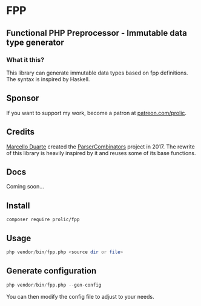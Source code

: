 # FPP

## Functional PHP Preprocessor - Immutable data type generator 

### What it this?

This library can generate immutable data types based on fpp definitions. The syntax is inspired by Haskell.

## Sponsor

If you want to support my work, become a patron at [patreon.com/prolic](https://www.patreon.com/notifications).

## Credits

[Marcello Duarte](https://github.com/MarcelloDuarte/) created the [ParserCombinators](https://github.com/MarcelloDuarte/ParserCombinators/) project in 2017.
The rewrite of this library is heavily inspired by it and reuses some of its base functions.

## Docs

Coming soon...

## Install

```console
composer require prolic/fpp
```

## Usage

```php
php vendor/bin/fpp.php <source dir or file>
```

## Generate configuration

```php
php vendor/bin/fpp.php --gen-config
```

You can then modify the config file to adjust to your needs.
